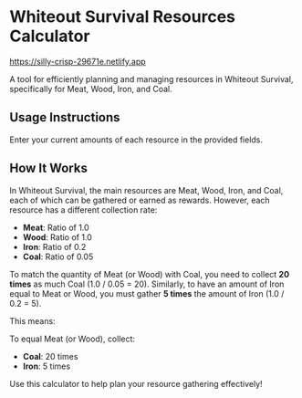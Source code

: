 # Whiteout Survival Resources Calculator

https://silly-crisp-29671e.netlify.app

A tool for efficiently planning and managing resources in Whiteout Survival, specifically for Meat, Wood, Iron, and Coal.

## Usage Instructions

Enter your current amounts of each resource in the provided fields.

## How It Works

In Whiteout Survival, the main resources are Meat, Wood, Iron, and Coal, each of which can be gathered or earned as rewards. However, each resource has a different collection rate:

- **Meat**: Ratio of 1.0
- **Wood**: Ratio of 1.0
- **Iron**: Ratio of 0.2
- **Coal**: Ratio of 0.05

To match the quantity of Meat (or Wood) with Coal, you need to collect **20 times** as much Coal (1.0 / 0.05 = 20). Similarly, to have an amount of Iron equal to Meat or Wood, you must gather **5 times** the amount of Iron (1.0 / 0.2 = 5).

This means:

To equal Meat (or Wood), collect:
- **Coal**: 20 times
- **Iron**: 5 times

Use this calculator to help plan your resource gathering effectively!